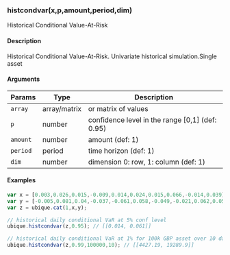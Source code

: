### histcondvar(x,p,amount,period,dim)

Historical Conditional Value-At-Risk


#### Description

Historical Conditional Value-At-Risk. Univariate historical simulation.Single asset  



#### Arguments

|Params|Type|Description
|---------|----|-----------
|`array` | array/matrix | or matrix of values
|`p` | number | confidence level in the range [0,1] (def: 0.95)
|`amount` | number | amount (def: 1)
|`period` | period | time horizon (def: 1)
|`dim` | number | dimension 0: row, 1: column (def: 1)


#### Examples

```js
var x = [0.003,0.026,0.015,-0.009,0.014,0.024,0.015,0.066,-0.014,0.039];
var y = [-0.005,0.081,0.04,-0.037,-0.061,0.058,-0.049,-0.021,0.062,0.058];
var z = ubique.cat(1,x,y);

// historical daily conditional VaR at 5% conf level
ubique.histcondvar(z,0.95); // [[0.014, 0.061]]

// historical daily conditional VaR at 1% for 100k GBP asset over 10 days
ubique.histcondvar(z,0.99,100000,10); // [[4427.19, 19289.9]]
```

